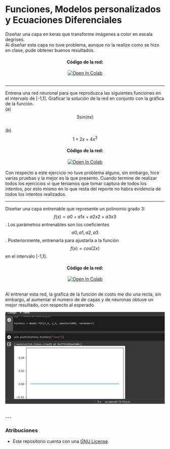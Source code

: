 # Funciones, Modelos personalizados y Ecuaciones Diferenciales


Diseñar una capa en keras que transforme imágenes a color en escala degrises.
<br>
Al diseñar esta capa no tuve problema, aunque no la realize como se hizo en clase, pude obtener buenos resultados.
<center>
  <h4>Código de la red:</h4>
  <a href="https://github.com/Jeremy-22/Tarea-6/blob/main/RGBaBN.ipynb" target="_blank">
    <img width="20%" src="https://colab.research.google.com/assets/colab-badge.svg" alt="Open In Colab"/>
  </a>
</center>
<br>

 ---

 Entrena una red neuronal para que reproduzca las siguientes funciones en el  intervalo  de  [-1,1].   Graficar  la  solución  de  la  red  en  conjunto  con  la gráfica de la función.
<br>
 (a)  $$3 sin(\pi x)$$
<br>
 (b) $$ 1 + 2x+ 4x^{3}$$
<center>
  <h4>Código de la red:</h4>
  <a href="https://github.com/Jeremy-22/Tarea-6/blob/main/Funciones.ipynb" target="_blank">
    <img width="20%" src="https://colab.research.google.com/assets/colab-badge.svg" alt="Open In Colab"/>
  </a>
</center>
<br>
Con respecto a este ejercicio no tuve problema alguno, sin embargo, hice varias pruebas y la mejor es la que presento. Cuando termine de realizar todos los ejercicios vi que teniamos que tomar captura de todos los intentos, por esto mismo en lo que resta del reporte no habra evidencia de todos los intentos realizados.

---

Diseñar una capa entrenable que represente un polinomio grado 3: $$ f(x) =a0+a1x+a2x2+a3x3$$.  Los parámetros entrenables son los coeficientes $$ a0,a1,a2,a3$$. Posteriormente, entrenarla para ajustarla a la función $$ f(x) =cos(2x)$$ en el intervalo [-1,1].

<center>
  <h4>Código de la red:</h4>
  <a href="https://github.com/Jeremy-22/Tarea-6/blob/main/CapyFu.ipynb" target="_blank">
    <img width="20%" src="https://colab.research.google.com/assets/colab-badge.svg" alt="Open In Colab"/>
  </a>
</center>
<br>

Al entrenar esta red, la grafica de la función de costo me dio una recta, sin embargo, al aumentar el numero de de capas y de neuronas obtuve un mejor resultado, con respecto al esperado.
<br>
<center>
<p align="center">
  <img src="fc.png" />
</p>
</center>
<br>
---

### Atribuciones

- Este repositorio cuenta con una  [GNU License](https://github.com/Jeremy-22/RN/blob/main/LICENSE).
